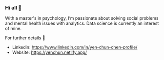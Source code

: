 ### Hi all 👋

With a master's in psychology, I’m passionate about solving social problems and mental health issues with analytics. Data science is currently an interest of mine.

For further details 👀

- Linkedin: https://www.linkedin.com/in/yen-chun-chen-profile/
- Website: https://yenchun.netlify.app/


<!--
**yenchunnnn/yenchunnnn** is a ✨ _special_ ✨ repository because its `README.md` (this file) appears on your GitHub profile.

Here are some ideas to get you started:

- 🔭 I’m currently working on ...
- 🌱 I’m currently learning ...
- 👯 I’m looking to collaborate on ...
- 🤔 I’m looking for help with ...
- 💬 Ask me about ...
- 📫 How to reach me: ...
- 😄 Pronouns: ...
- ⚡ Fun fact: ...
-->
